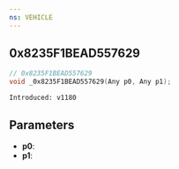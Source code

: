 ```yaml
---
ns: VEHICLE
---
```

## 0x8235F1BEAD557629

```c
// 0x8235F1BEAD557629
void _0x8235F1BEAD557629(Any p0, Any p1);
```

```
Introduced: v1180
```

## Parameters
* **p0**:
* **p1**:

